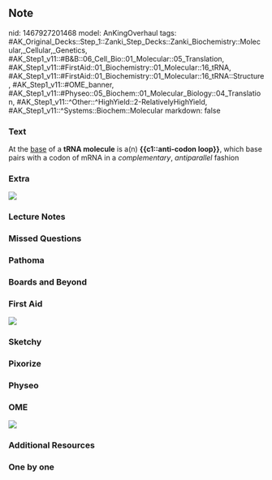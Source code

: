 ## Note
nid: 1467927201468
model: AnKingOverhaul
tags: #AK_Original_Decks::Step_1::Zanki_Step_Decks::Zanki_Biochemistry::Molecular,_Cellular,_Genetics, #AK_Step1_v11::#B&B::06_Cell_Bio::01_Molecular::05_Translation, #AK_Step1_v11::#FirstAid::01_Biochemistry::01_Molecular::16_tRNA, #AK_Step1_v11::#FirstAid::01_Biochemistry::01_Molecular::16_tRNA::Structure, #AK_Step1_v11::#OME_banner, #AK_Step1_v11::#Physeo::05_Biochem::01_Molecular_Biology::04_Translation, #AK_Step1_v11::^Other::^HighYield::2-RelativelyHighYield, #AK_Step1_v11::^Systems::Biochem::Molecular
markdown: false

### Text
<div>
  <div>
    At the <u>base</u> of a <b>tRNA molecule</b> is a(n)
    <b>{{c1::anti-codon loop}}</b>, which base pairs with a codon
    of mRNA in a <i>complementary</i>, <i>antiparallel</i> fashion
  </div>
</div>

### Extra
<img src="paste-108095736906019.jpg">

### Lecture Notes


### Missed Questions


### Pathoma


### Boards and Beyond


### First Aid
<img src="tmpqx5GNR.png">

### Sketchy


### Pixorize


### Physeo


### OME
<div class="ome-widget">
  <a href="https://onlinemeded.org?ref=anki"><img src=
  "_OME_AnkiFlashcards_General_7.png"></a>
</div>

### Additional Resources


### One by one


